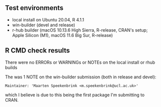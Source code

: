 ## Test environments
* local install on Ubuntu 20.04, R 4.1.1
* win-builder (devel and release)
* r-hub builder (macOS 10.13.6 High Sierra, R-release, CRAN's setup; Apple Silicon (M1), macOS 11.6 Big Sur, R-release)

## R CMD check results
There were no ERRORs or WARNINGs or NOTEs on the local install or rhub builds

The was 1 NOTE on the win-builder submission (both in release and devel):

`Maintainer: 'Maarten Speekenbrink <m.speekenbrink@ucl.ac.uk>'`

which I believe is due to this being the first package I'm submitting to CRAN.